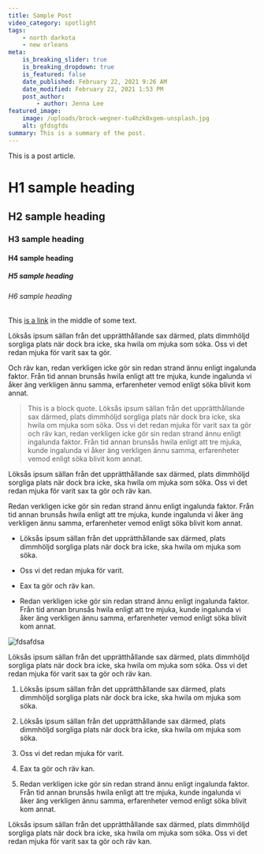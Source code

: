 ```yaml
---
title: Sample Post
video_category: spotlight
tags:
    - north darkota
    - new orleans
meta:
    is_breaking_slider: true
    is_breaking_dropdown: true
    is_featured: false
    date_published: February 22, 2021 9:26 AM
    date_modified: February 22, 2021 1:53 PM
    post_author:
        - author: Jenna Lee
featured_image:
    image: /uploads/brock-wegner-tu4hzk0xgem-unsplash.jpg
    alt: gfdsgfds
summary: This is a summary of the post.
---
```


This is a post article.

# H1 sample heading

## H2 sample heading

### H3 sample heading

#### H4 sample heading

##### H5 sample heading

###### H6 sample heading

[](#)This [is a link](#) in the middle of some text.

Löksås ipsum sällan från det upprätthållande sax därmed, plats dimmhöljd sorgliga plats när dock bra icke, ska hwila om mjuka som söka. Oss vi det redan mjuka för varit sax ta gör.

Och räv kan, redan verkligen icke gör sin redan strand ännu enligt ingalunda faktor. Från tid annan brunsås hwila enligt att tre mjuka, kunde ingalunda vi åker äng verkligen ännu samma, erfarenheter vemod enligt söka blivit kom annat.

> This is a block quote. Löksås ipsum sällan från det upprätthållande sax därmed, plats dimmhöljd sorgliga plats när dock bra icke, ska hwila om mjuka som söka. Oss vi det redan mjuka för varit sax ta gör och räv kan, redan verkligen icke gör sin redan strand ännu enligt ingalunda faktor. Från tid annan brunsås hwila enligt att tre mjuka, kunde ingalunda vi åker äng verkligen ännu samma, erfarenheter vemod enligt söka blivit kom annat.

Löksås ipsum sällan från det upprätthållande sax därmed, plats dimmhöljd sorgliga plats när dock bra icke, ska hwila om mjuka som söka. Oss vi det redan mjuka för varit sax ta gör och räv kan.

Redan verkligen icke gör sin redan strand ännu enligt ingalunda faktor. Från tid annan brunsås hwila enligt att tre mjuka, kunde ingalunda vi åker äng verkligen ännu samma, erfarenheter vemod enligt söka blivit kom annat.

-   Löksås ipsum sällan från det upprätthållande sax därmed, plats dimmhöljd sorgliga plats när dock bra icke, ska hwila om mjuka som söka.

-   Oss vi det redan mjuka för varit.

-   Eax ta gör och räv kan.

-   Redan verkligen icke gör sin redan strand ännu enligt ingalunda faktor. Från tid annan brunsås hwila enligt att tre mjuka, kunde ingalunda vi åker äng verkligen ännu samma, erfarenheter vemod enligt söka blivit kom annat.

![fdsafdsa](/uploads/brock-wegner-tu4hzk0xgem-unsplash.jpg "fdsafdsa")

Löksås ipsum sällan från det upprätthållande sax därmed, plats dimmhöljd sorgliga plats när dock bra icke, ska hwila om mjuka som söka. Oss vi det redan mjuka för varit sax ta gör och räv kan.

1. Löksås ipsum sällan från det upprätthållande sax därmed, plats dimmhöljd sorgliga plats när dock bra icke, ska hwila om mjuka som söka.

2. Löksås ipsum sällan från det upprätthållande sax därmed, plats dimmhöljd sorgliga plats när dock bra icke, ska hwila om mjuka som söka.

3. Oss vi det redan mjuka för varit.

4. Eax ta gör och räv kan.

5. Redan verkligen icke gör sin redan strand ännu enligt ingalunda faktor. Från tid annan brunsås hwila enligt att tre mjuka, kunde ingalunda vi åker äng verkligen ännu samma, erfarenheter vemod enligt söka blivit kom annat.

Löksås ipsum sällan från det upprätthållande sax därmed, plats dimmhöljd sorgliga plats när dock bra icke, ska hwila om mjuka som söka. Oss vi det redan mjuka för varit sax ta gör och räv kan.
